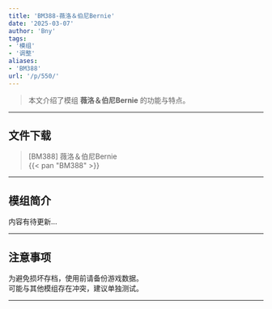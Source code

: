 ```yaml
---
title: 'BM388-薇洛＆伯尼Bernie'
date: '2025-03-07'
author: 'Bny'
tags:
- '模组'
- '调整'
aliases:
- 'BM388'
url: '/p/550/'
---
```


> 本文介绍了模组 **薇洛＆伯尼Bernie** 的功能与特点。

---

## 文件下载

> [BM388] 薇洛＆伯尼Bernie  
{{< pan "BM388" >}}  

---

## 模组简介

>  
内容有待更新...  

---

## 注意事项

>  
为避免损坏存档，使用前请备份游戏数据。  
可能与其他模组存在冲突，建议单独测试。  

---


